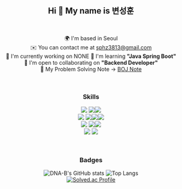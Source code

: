 <div align="center">
  
Hi 👋 My name is 변성훈  
---------------------

<br>

🌍  I'm based in Seoul  
✉️  You can contact me at [sphz3813@gmail.com](mailto:sphz3813@gmail.com)  
🚀  I'm currently working on NONE 
🧠  I'm learning **"Java Spring Boot"**  
🤝  I'm open to collaborating on **"Backend Developer"**  
👻  My Problem Solving Note → [BOJ Note](https://www.notion.so/13679a61126881b7a838c62598684bd9?v=13679a61126881fe93f8000cce1bc57f)

<br>

### Skills

<p align="center">
    <img src="https://img.shields.io/badge/FrameWork-%23121011?style=for-the-badge">
    <img src="https://img.shields.io/badge/spring boot-6DB33F?style=for-the-badge&logo=springboot&logoColor=white"><img src="https://img.shields.io/badge/express.js-000000?style=for-the-badge&logo=express&logoColor=white">
  <br>
    <img src="https://img.shields.io/badge/Language-%23121011?style=for-the-badge">
    <img src="https://img.shields.io/badge/Java-FF7900?style=for-the-badge&logo=openjdk&logoColor=white"><img src="https://img.shields.io/badge/C++-00599C?style=for-the-badge&logo=cplusplus&logoColor=white"><img src="https://img.shields.io/badge/python-3776AB?style=for-the-badge&logo=python&logoColor=white">
  <br>
    <img src="https://img.shields.io/badge/DBMS-%23121011?style=for-the-badge">
    <img src="https://img.shields.io/badge/Mysql-4479A1?style=for-the-badge&logo=Mysql&logoColor=white"><img src="https://img.shields.io/badge/mongo db-47A248?style=for-the-badge&logo=mongodb&logoColor=white">
  <br>
    <img src="https://img.shields.io/badge/Cloud-%23121011?style=for-the-badge">
    <img src="https://img.shields.io/badge/GCP-4285F4?style=for-the-badge&logo=googlecloud&logoColor=white">
</p>

<br>

### Badges

![DNA-B's GitHub stats](https://github-readme-stats.vercel.app/api?username=DNA-B&show_icons=true&theme=moltack&border_radius=15.0&line_height=28) ![Top Langs](https://github-readme-stats.vercel.app/api/top-langs/?username=DNA-B&layout=donut&theme=moltack&border_radius=15.0)  
[![Solved.ac Profile](http://mazassumnida.wtf/api/generate_badge?boj=dna_b)](https://solved.ac/dna_b)
</div>
